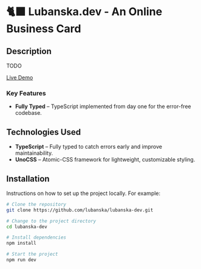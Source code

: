# 🐈‍⬛ Lubanska.dev - An Online Business Card

## Description

TODO

[Live Demo](https://lubanska.dev/)

### Key Features

- **Fully Typed** – TypeScript implemented from day one for the error-free codebase.

## Technologies Used

- **TypeScript** – Fully typed to catch errors early and improve maintainability.
- **UnoCSS** – Atomic-CSS framework for lightweight, customizable styling.

## Installation

Instructions on how to set up the project locally. For example:

```bash
# Clone the repository
git clone https://github.com/lubanska/lubanska-dev.git

# Change to the project directory
cd lubanska-dev

# Install dependencies
npm install

# Start the project
npm run dev
```
